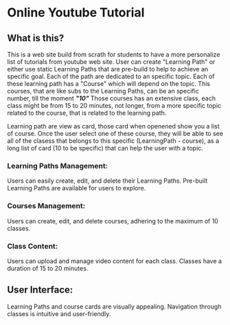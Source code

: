 # Online Youtube Tutorial 

## What is this?

This is a web site build from scrath for students to have a more personalize list of tutorials from youtube web site. 
User can create "Learning Path" or either use static Learning Paths that are pre-build to help to achieve an specific
goal. Each of the path are dedicated to an specific topic. 
Each of these learning path has a "Course" which will depend on the topic. 
This courses, that are like subs to the Learning Paths, can be an specific number, till the moment
***"10"***
Those courses has an extensive class, each class might be from 15 to 20 minutes, not longer, from a more specific topic related to the course, that is related to the learning path.

Learning path are view as card, those card when openened show you a list of course. 
Once the user select one of these course, they will be able to see all of the clasess that belongs to this specific (LearningPath - course), as a long list of card (10 to be specific) that can help the user with a topic.

### Learning Paths Management:
Users can easily create, edit, and delete their Learning Paths.
Pre-built Learning Paths are available for users to explore.

### Courses Management:
Users can create, edit, and delete courses, adhering to the maximum of 10 classes.

### Class Content:
Users can upload and manage video content for each class.
Classes have a duration of 15 to 20 minutes.

## User Interface:
Learning Paths and course cards are visually appealing.
Navigation through classes is intuitive and user-friendly.